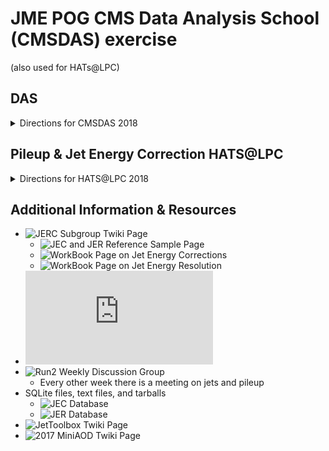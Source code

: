 # JME POG CMS Data Analysis School (CMSDAS) exercise
(also used for HATs@LPC)

## DAS
<details>
<summary>Directions for CMSDAS 2018</summary>
  
  ```bash
  cmsrel CMSSW_8_0_25
  cd CMSSW_8_0_25/src
  git clone https://github.com/cms-jet/JMEDAS.git Analysis/JMEDAS
  git clone https://github.com/cms-jet/JetToolbox Analysis/JetToolbox -b jetToolbox_80X
  cd Analysis/JMEDAS
  scram b -j 10
  cd test
  voms-proxy-init
  python jmedas_fwlite.py --files qcdflat.txt  --outname qcdflat.root
  ```
  
  Later in the exercise we will do:

  ```bash
  cr ClusterWithToolboxAndMakeHistos.py
  ```
</details>

## Pileup & Jet Energy Correction HATS@LPC
<details>
<summary>Directions for HATS@LPC 2018</summary>
  
### Introduction
This Hands on Tutorial Session (HATS) is intended to provide you with basic familiarity with jet energy corrections (JEC) as they relate to CMS. Pretty much all analyses which use jets will need to make use of JECs in some way. Additionally, analyes will probably use the systematic uncertainties for those corrections as well as the jet energy resolution (JER) scale factors and their uncertainties. A general description of the JEC and JER will be provided, as well as several example of how to apply these corrections/scale factors.

More details about pileup and its removal from jets will be given as pileup presents a large issue for current and future analyses. There are several ways to mitigate the effects of pileup and this tutorial will cover the most common of those methods.

### Getting Started (Setup)
This tutorial uses Jupyter Notebooks as a browser-based development environment at Vanderbilt. These Jupyter-based tutorials use a pre-configured Jupyter service usable by all CMS members.

#### Connect to Jupyter 
To log in, access the [login](https://jupyter.accre.vanderbilt.edu/) page and login using your CERN credentials. Once you successfully connect, you should see the following front page

<img src="jupyter-login.png" width="600px" />

The two most important buttons are
  * The `new` button, which lets you open a terminal or start a new Jupyter notebook.
  * The `control panel` button, which lets you shut down your notebook once you're done. It's helpful to do this to free up resources for other users.

#### Upload Grid Certificates
We will copy your grid certificates from the LPC cluster, to do this, open the front page (shown above), and click the `New` box at the top right, then the `Terminal` option.

This will open a new tab with a bash terminal. Execute the following commands (following the appropriate prompts) to copy your certificate from the LPC to Jupyter (**note**: replace `username` with your `FNAL` username!)

The following command will prompt you for your FNAL password
```bash
kinit username@FNAL.GOV
rsync -rLv username@cmslpc-sl6.fnal.gov:.globus/ ~/.globus/
chmod 755 ~/.globus
chmod 600 ~/.globus/*
kdestroy
```

#### Initialize Your Proxy at every Login!
If you have a password on your grid certificate, you'll need to remember to execute the following in a terminal *each time you log in to Jupyter*. Similar to the LPC cluster, you will get a new host at each logon, and the new host won't have your old credentials.

Each time you log in, open a terminal and execute:
```bash
voms-proxy-init -voms cms -valid 192:00
```
#### Checkout the code
Open up a terminal and run the following command from your home area:
```
wget https://raw.githubusercontent.com/cms-jet/JMEDAS/master/setup-libraries.ipynb
```

Go back to your Jupyter browser (Home) page and open/run(double-click) the newly downloaded notebook  (setup-libraries.ipynb - downloaded just recently - only one cell to run). This will checkout the code and setup your environment for future use. After running setup-libraries.ipynb.
After running setup-libraries.ipynb, choose "File... Close and Halt". Then you can continue on to the Tutorial section: https://github.com/cms-jet/JMEDAS/tree/master/test

Note: If you'd like to set this code up to be used without Jupyter, follow the directions below. This is not necessary for the HATS exercises.
<details>
<summary>Standalone directions without Jupyter</summary>
  
  ```bash
  cmsrel CMSSW_9_4_8
  cd CMSSW_9_4_8/src
  git clone https://github.com/cms-jet/JMEDAS.git Analysis/JMEDAS
  git clone https://github.com/cms-jet/JetToolbox Analysis/JetToolbox -b jetToolbox_94X
  cd Analysis/JMEDAS
  scram b -j 4
  cd test
  voms-proxy-init
  ```
  
</details>

### Tutorial
Once you've completed the setup instructions, information on the separate tutorial can be found in the `test` subdirectory. (https://github.com/cms-jet/JMEDAS/tree/master/test)

</details>

## Additional Information & Resources

  - ![JERC Subgroup Twiki Page](https://twiki.cern.ch/twiki/bin/view/CMS/JetEnergyScale)
    - ![JEC and JER Reference Sample Page](https://twiki.cern.ch/twiki/bin/view/CMS/JERCReference)
    - ![WorkBook Page on Jet Energy Corrections](https://twiki.cern.ch/twiki/bin/view/CMSPublic/WorkBookJetEnergyCorrections?redirectedfrom=CMS.WorkBookJetEnergyCorrections)
    - ![WorkBook Page on Jet Energy Resolution](https://twiki.cern.ch/twiki/bin/view/CMSPublic/WorkBookJetEnergyResolution)
  - ![JetMET/JERC/JMAR Weekly Meetings](https://indico.cern.ch/categoryDisplay.py?categId=1308)
  - ![Run2 Weekly Discussion Group](https://indico.cern.ch/category/7082/)
    - Every other week there is a meeting on jets and pileup
  - SQLite files, text files, and tarballs
    - ![JEC Database](https://github.com/cms-jet/JECDatabase)
    - ![JER Database](https://github.com/cms-jet/JRDatabase)
  - ![JetToolbox Twiki Page](https://twiki.cern.ch/twiki/bin/view/CMS/JetToolbox)
  - ![2017 MiniAOD Twiki Page](https://twiki.cern.ch/twiki/bin/view/CMSPublic/WorkBookMiniAOD2017)
